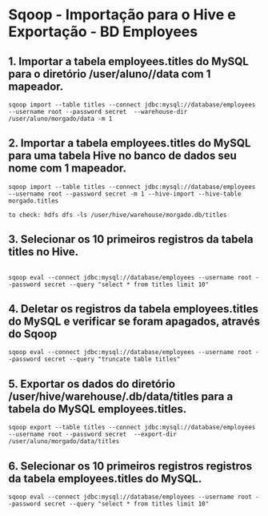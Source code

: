 # Sqoop - Importação para o Hive e Exportação - BD Employees
## 1. Importar a tabela employees.titles do MySQL para o diretório /user/aluno/<nome>/data com 1 mapeador.
```
sqoop import --table titles --connect jdbc:mysql://database/employees --username root --password secret  --warehouse-dir /user/aluno/morgado/data -m 1
```
## 2. Importar a tabela employees.titles do MySQL para uma tabela Hive no banco de dados seu nome com 1 mapeador.
```
sqoop import --table titles --connect jdbc:mysql://database/employees --username root --password secret -m 1 --hive-import --hive-table morgado.titles

to check: hdfs dfs -ls /user/hive/warehouse/morgado.db/titles
```
## 3. Selecionar os 10 primeiros registros da tabela titles no Hive.
```

sqoop eval --connect jdbc:mysql://database/employees --username root --password secret --query "select * from titles limit 10"
```
## 4. Deletar os registros da tabela employees.titles do MySQL e verificar se foram apagados, através do Sqoop
```
sqoop eval --connect jdbc:mysql://database/employees --username root --password secret --query "truncate table titles"
```
## 5. Exportar os dados do diretório /user/hive/warehouse/<nome>.db/data/titles para a tabela do MySQL  employees.titles.
```
sqoop export --table titles --connect jdbc:mysql://database/employees --username root --password secret  --export-dir /user/aluno/morgado/data/titles
```
## 6. Selecionar os 10 primeiros registros registros da tabela employees.titles do MySQL.
```
sqoop eval --connect jdbc:mysql://database/employees --username root --password secret --query "select * from titles limit 10"
```